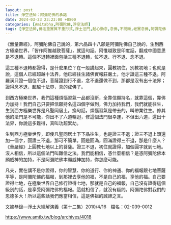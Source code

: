 ```yaml
---
layout: post
title: 淨空法師：阿彌陀佛的承諾
date: 2024-03-23 23:23:00 +0800
categories: [Amitabha,阿彌陀佛,淨空法師]
tags: [淨空法師,佛法重實質不重形式,淨土法門,起心動念,念佛,不間斷,老實念佛,阿彌陀佛經,阿彌陀佛,西方極樂世界,蓮花,佛力加持,帶業往生,信願持名]
---
```


《無量壽經》，阿彌陀佛自己說的，第六品四十八願是阿彌陀佛自己說的，生到西方極樂世界，「皆作阿惟越致菩薩」，就這句話。阿惟越致是印度話，翻成中國意思是不退轉。這個不退轉裡面包括三種不退轉，位不退、行不退、念不退。

這三種不退轉都證得，是什麼果位？在一般講起來，圓教初住，別教初地；也就是說，這個人已經超越十法界，他已經往生諸佛實報莊嚴土，他才證這三種不退。阿羅漢只證一個位不退，菩薩證到行不退，念不退還做不到，那都是沒有出十法界；證得念不退，超越十法界，真的成佛了。

到西方極樂世界，我們這種煩惱習氣一品都沒斷，全靠信願持名，就靠這個，靠佛力加持！我們自己只要把信願持名這四個字做到，佛力加持我們，我們就能往生，生到西方極樂世界是凡聖同居土。換句話，煩惱習氣是帶去的，叫帶業往生。修其他的法門是不可能，你出不了六道輪迴，修這個法門很幸運，不但出六道，還出十法界，你說這多難得，真叫功超累劫。

生到西方極樂世界，即使凡聖同居土下下品往生，也是證三不退；證三不退上頭還加一個字，圓證三不退，那可不簡單。圓是圓滿，圓滿證得三不退，那是什麼人？《華嚴經》上圓教七地以上的菩薩。證三不退，初住就證得，加個圓字就到七地。沒人相信，所以這個法門叫難信之法。我們能相信，憑什麼相信？是憑阿彌陀佛本願威神的加持，不是阿彌陀佛本願威神加持，你怎麼可能。

凡夫，實在講不是你證得，你的智慧、你的道行、你的神通、你的福報跟七地菩薩平等，是阿彌陀佛的福報，到那裡去享他的福，不是自己的福，享他的福。自己要證得七地，在極樂世界自己修行證得七地，那就是自己的福報，自己沒有證得這個級別的話，是享受阿彌陀佛的福報。這就相信了，就沒有疑問。阿彌陀佛對我們的恩德多大！所以這些話我們應當相信，這是佛祖的誠諦之言。

文摘恭錄—淨土大經解演義（第十二集）2010/4/16　檔名：02-039-0012

<https://www.amtb.tw/blog/archives/4018>